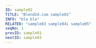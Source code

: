 ```yaml
---
ID: sample02
TITLE: "Blend2d.com sample01"
INFO: "bla bla"
RELATED: "sample03 sample04i sample05"
seqNo: 1
prevID: sample01
nextID: sample03
---
```


